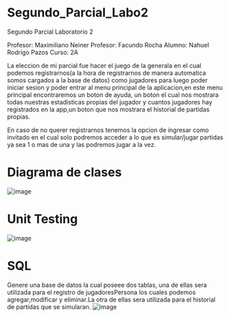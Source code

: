 # Segundo_Parcial_Labo2
Segundo Parcial Laboratorio 2

Profesor: Maximiliano Neiner 
Profesor: Facundo Rocha
Alumno: Nahuel Rodrigo Pazos
Curso: 2A

La eleccion de mi parcial fue hacer el juego de la generala en el cual podemos registrarnos(a la hora de registrarnos de manera automatica somos cargados a la base de datos) como jugadores para luego poder iniciar sesion y poder entrar al menu principal de la aplicacion,en este menu principal encontraremos un boton de ayuda, un boton el cual nos mostrara todas nuestras estadisticas propias del jugador y cuantos jugadores hay registrados en la app,un boton que nos mostrara el historial de partidas propias.

En caso de no querer registrarnos tenemos la opcion de ingresar como invitado en el cual solo podremos acceder a lo que es simular/jugar partidas ya sea 1 o mas de una y las podremos jugar a la vez. 

# Diagrama de clases
![image](https://user-images.githubusercontent.com/98673588/206077280-c6ab9e65-3586-4aff-8623-e5307b1e610b.png)

# Unit Testing
![image](https://user-images.githubusercontent.com/98673588/206077470-a65924fc-e32c-4553-96b8-a3e5e7a81506.png)


# SQL
Genere una base de datos la cual poseee dos tablas, una de ellas sera utilizada para el registro de jugadoresPersona los cuales podemos agregar,modificar y eliminar.La otra de ellas sera utilizada para el historial de partidas que se simularan.
![image](https://user-images.githubusercontent.com/98673588/206077741-5b9ebd81-f9ad-43be-a003-81988b3d5398.png)





